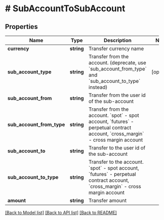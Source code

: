 # # SubAccountToSubAccount

## Properties

Name | Type | Description | Notes
------------ | ------------- | ------------- | -------------
**currency** | **string** | Transfer currency name | 
**sub_account_type** | **string** | Transfer from the account. (deprecate, use &#x60;sub_account_from_type&#x60; and &#x60;sub_account_to_type&#x60; instead) | [optional] 
**sub_account_from** | **string** | Transfer from the user id of the sub-account | 
**sub_account_from_type** | **string** | Transfer from the account.  &#x60;spot&#x60; - spot account, &#x60;futures&#x60; - perpetual contract account, &#x60;cross_margin&#x60; - cross margin account | 
**sub_account_to** | **string** | Transfer to the user id of the sub-account | 
**sub_account_to_type** | **string** | Transfer to the account.  &#x60;spot&#x60; - spot account, &#x60;futures&#x60; - perpetual contract account, &#x60;cross_margin&#x60; - cross margin account | 
**amount** | **string** | Transfer amount | 

[[Back to Model list]](../../README.md#documentation-for-models) [[Back to API list]](../../README.md#documentation-for-api-endpoints) [[Back to README]](../../README.md)
